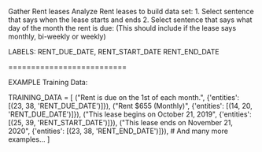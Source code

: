 Gather Rent leases 
Analyze Rent leases to build data set:
    1. Select sentence that says when the lease starts and ends
    2. Select sentence that says what day of the month the rent is due:
        (This should include if the lease says monthly, bi-weekly or weekly)

LABELS:
RENT_DUE_DATE,
RENT_START_DATE
RENT_END_DATE

==========================

EXAMPLE Training Data:

TRAINING_DATA = [
("Rent is due on the 1st of each month.", {'entities': [(23, 38, 'RENT_DUE_DATE')]}),
("Rent $655 (Monthly)", {'entities': [(14, 20, 'RENT_DUE_DATE')]}),
("This lease begins on October 21, 2019", {'entities': [(25, 39, 'RENT_START_DATE')]}),
("This lease ends on November 21, 2020", {'entities': [(23, 38, 'RENT_END_DATE')]}),
    # And many more examples...
]
